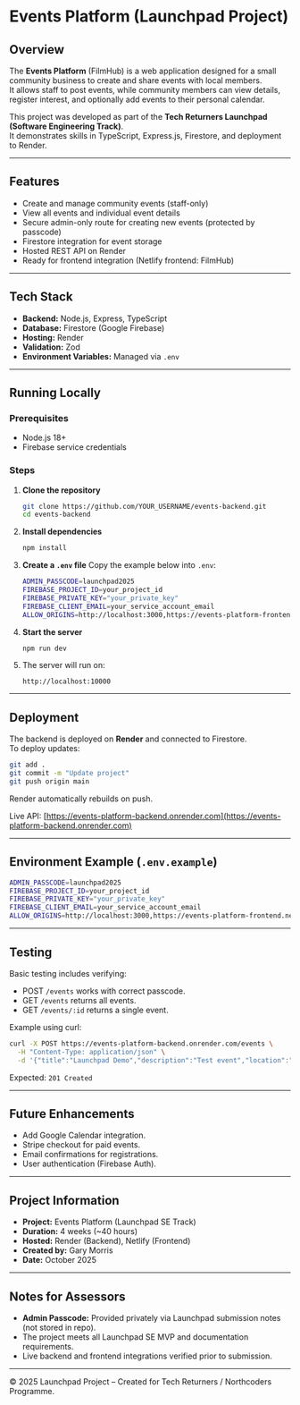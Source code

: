 # Events Platform (Launchpad Project)

## Overview
The **Events Platform** (FilmHub) is a web application designed for a small community business to create and share events with local members.  
It allows staff to post events, while community members can view details, register interest, and optionally add events to their personal calendar.

This project was developed as part of the **Tech Returners Launchpad (Software Engineering Track)**.  
It demonstrates skills in TypeScript, Express.js, Firestore, and deployment to Render.

---

## Features
- Create and manage community events (staff-only)
- View all events and individual event details
- Secure admin-only route for creating new events (protected by passcode)
- Firestore integration for event storage
- Hosted REST API on Render
- Ready for frontend integration (Netlify frontend: FilmHub)

---

## Tech Stack
- **Backend:** Node.js, Express, TypeScript
- **Database:** Firestore (Google Firebase)
- **Hosting:** Render
- **Validation:** Zod
- **Environment Variables:** Managed via `.env`

---

## Running Locally

### Prerequisites
- Node.js 18+
- Firebase service credentials

### Steps
1. **Clone the repository**
   ```bash
   git clone https://github.com/YOUR_USERNAME/events-backend.git
   cd events-backend
   ```

2. **Install dependencies**
   ```bash
   npm install
   ```

3. **Create a `.env` file**
   Copy the example below into `.env`:
   ```bash
   ADMIN_PASSCODE=launchpad2025
   FIREBASE_PROJECT_ID=your_project_id
   FIREBASE_PRIVATE_KEY="your_private_key"
   FIREBASE_CLIENT_EMAIL=your_service_account_email
   ALLOW_ORIGINS=http://localhost:3000,https://events-platform-frontend.netlify.app
   ```

4. **Start the server**
   ```bash
   npm run dev
   ```

5. The server will run on:
   ```
   http://localhost:10000
   ```

---

## Deployment
The backend is deployed on **Render** and connected to Firestore.  
To deploy updates:
```bash
git add .
git commit -m "Update project"
git push origin main
```
Render automatically rebuilds on push.

Live API: [https://events-platform-backend.onrender.com](https://events-platform-backend.onrender.com)

---

## Environment Example (`.env.example`)
```bash
ADMIN_PASSCODE=launchpad2025
FIREBASE_PROJECT_ID=your_project_id
FIREBASE_PRIVATE_KEY="your_private_key"
FIREBASE_CLIENT_EMAIL=your_service_account_email
ALLOW_ORIGINS=http://localhost:3000,https://events-platform-frontend.netlify.app
```

---

## Testing
Basic testing includes verifying:
- POST `/events` works with correct passcode.
- GET `/events` returns all events.
- GET `/events/:id` returns a single event.

Example using curl:
```bash
curl -X POST https://events-platform-backend.onrender.com/events \
  -H "Content-Type: application/json" \
  -d '{"title":"Launchpad Demo","description":"Test event","location":"Community Hall","start":"2025-10-10T18:00:00.000Z","end":"2025-10-10T20:00:00.000Z","passcode":"launchpad2025"}'
```

Expected: `201 Created`

---

## Future Enhancements
- Add Google Calendar integration.
- Stripe checkout for paid events.
- Email confirmations for registrations.
- User authentication (Firebase Auth).

---

## Project Information
- **Project:** Events Platform (Launchpad SE Track)
- **Duration:** 4 weeks (~40 hours)
- **Hosted:** Render (Backend), Netlify (Frontend)
- **Created by:** Gary Morris
- **Date:** October 2025

---

## Notes for Assessors
- **Admin Passcode:** Provided privately via Launchpad submission notes (not stored in repo).  
- The project meets all Launchpad SE MVP and documentation requirements.  
- Live backend and frontend integrations verified prior to submission.

---

© 2025 Launchpad Project – Created for Tech Returners / Northcoders Programme.
